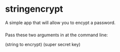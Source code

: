 # stringencrypt
A simple app that will allow you to encypt a password.

###
Pass these two arguments in at the command line:

(string to encrypt) (super secret key)
